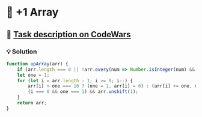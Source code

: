 # 📝 +1 Array

## 🔗 [Task description on CodeWars](https://www.codewars.com/kata/5514e5b77e6b2f38e0000ca9)

### 💡 Solution

```javascript
function upArray(arr) {
    if (arr.length === 0 || !arr.every(num => Number.isInteger(num) && num >= 0 && num < 10)) return null;
    let one = 1;
    for (let i = arr.length - 1; i >= 0; i--) {
        arr[i] + one === 10 ? (one = 1, arr[i] = 0) : (arr[i] += one, one = 0);
        (i === 0 && one === 1) && arr.unshift(1);
    }
    return arr;
}
```
